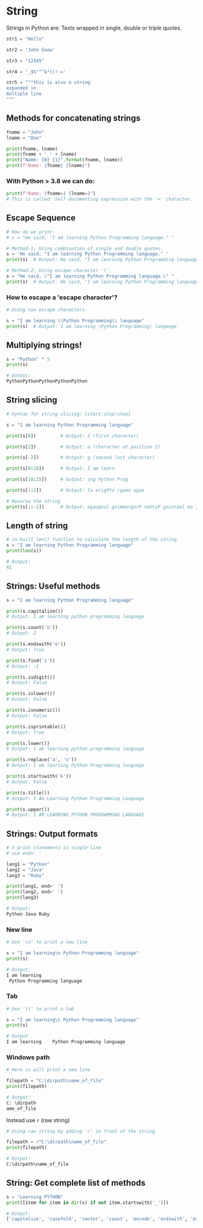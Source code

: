 # String

Strings in Python are: Texts wrapped in single, double or triple quotes.
```python
str1 = "Hello"

str2 = 'John Snow'

str3 = "12345" 

str4 = '_$%""^&*()!-='

str5 = """this is also a string
expanded in 
multiple line
"""
``` 

## Methods for concatenating strings
```python
fname = "John"
lname = "Doe"

print(fname, lname)
print(fname + ' ' + lname)
print("Name: {0} {1}".format(fname, lname))
print(f"Name: {fname} {lname}")
```

### With Python > 3.8 we can do:
```python
print(f"Name: {fname=} {lname=}")
# This is called: Self-documenting expression with the '=' character.
```

## Escape Sequence
```python
# How do we print:
# s = "He said, "I am learning Python Programming language." "

# Method-1: Using combination of single and double quotes.
s = 'He said, "I am learning Python Programming language." '
print(s)  # Output: He said, "I am learning Python Programming language."

# Method-2: Using escape character '\'.
s = "He said, \"I am learning Python Programming language.\" "
print(s)  # Output: He said, "I am learning Python Programming language."
```

### How to escape a 'escape character'?
```python
# Using two escape characters.

s = "I am learning \\Python Programming\\ language"
print(s)  # Output: I am learning \Python Programming\ language
```

## Multiplying strings!
```python
s = "Python" * 5
print(s)

# Output:
PythonPythonPythonPythonPython
```

## String slicing
```python
# Syntax for string slicing: [start:stop:step]

s = "I am learning Python Programming language"

print(s[0])         # Output: I (first character)

print(s[2])         # Output: a (character at position 2)

print(s[-2])        # Output: g (second last character)

print(s[0:10])      # Output: I am learn

print(s[10:25])     # Output: ing Python Prog

print(s[::2])       # Output: Ia erigPto rgamn agae

# Reverse the string
print(s[::-1])      # Output: egaugnal gnimmargorP nohtyP gninrael ma I
```

## Length of string
```python
# in-built len() function to calculate the length of the string
s = "I am learning Python Programming language"
print(len(s))

# Output:
41
```
 
## Strings: Useful methods
```python
s = "I am learning Python Programming language"

print(s.capitalize())       
# Output: I am learning python programming language

print(s.count('o'))
# Output: 2

print(s.endswith('e'))
# Output: True

print(s.find('z'))
# Output: -1

print(s.isdigit())
# Output: False

print(s.islower())
# Output: False

print(s.isnumeric())
# Output: False

print(s.isprintable())
# Output: True

print(s.lower())
# Output: i am learning python programming language

print(s.replace('a', 'o'))
# Output: I om leorning Python Progromming longuoge

print(s.startswith('k'))
# Output: False

print(s.title())
# Output: I Am Learning Python Programming Language

print(s.upper())
# Output: I AM LEARNING PYTHON PROGRAMMING LANGUAGE
```

## Strings: Output formats
```python
# 3 print statements in single line
# use end=' '

lang1 = "Python"
lang2 = "Java"
lang3 = "Ruby"

print(lang1, end=' ')
print(lang2, end=' ')
print(lang3)

# Output:
Python Java Ruby
```

### New line
```python
# Use '\n' to print a new line

s = "I am learning\n Python Programming language"
print(s)

# Output: 
I am learning
 Python Programming language
```
### Tab
```python
# Use '\t' to print a tab

s = "I am learning\t Python Programming language"
print(s)

# Output
I am learning    Python Programming language
```

### Windows path
```python
# Here \n will print a new line

filepath = "C:\dirpath\name_of_file"
print(filepath)

# Output:
C: \dirpath
ame_of_file
```

Instead use `r` (raw string)
```python
# Using raw string by adding 'r' in front of the string

filepath = r"C:\dirpath\name_of_file"
print(filepath)

# Output:
C:\dirpath\name_of_file
```

## String: Get complete list of methods
```python
s = "Learning PYTHON"
print([item for item in dir(s) if not item.startswith('_')])

# Output:
['capitalize', 'casefold', 'center', 'count', 'encode', 'endswith', 'expandtabs', 'find', 'format', 'format_map', 'index', 'isalnum', 'isalpha', 'isascii', 'isdecimal', 'isdigit', 'isidentifier', 'islower', 'isnumeric', 'isprintable', 'isspace', 'istitle', 'isupper', 'join', 'ljust', 'lower', 'lstrip', 'maketrans', 'partition', 'replace', 'rfind', 'rindex', 'rjust', 'rpartition', 'rsplit', 'rstrip', 'split', 'splitlines', 'startswith', 'strip', 'swapcase', 'title', 'translate', 'upper', 'zfill']
```




